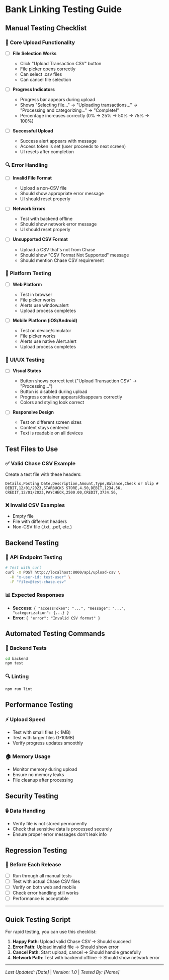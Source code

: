 # Bank Linking Testing Guide

## Manual Testing Checklist

### 🎯 **Core Upload Functionality**
- [ ] **File Selection Works**
  - Click "Upload Transaction CSV" button
  - File picker opens correctly
  - Can select .csv files
  - Can cancel file selection

- [ ] **Progress Indicators**
  - Progress bar appears during upload
  - Shows "Selecting file..." → "Uploading transactions..." → "Processing and categorizing..." → "Complete!"
  - Percentage increases correctly (0% → 25% → 50% → 75% → 100%)

- [ ] **Successful Upload**
  - Success alert appears with message
  - Access token is set (user proceeds to next screen)
  - UI resets after completion

### 🔍 **Error Handling**
- [ ] **Invalid File Format**
  - Upload a non-CSV file
  - Should show appropriate error message
  - UI should reset properly

- [ ] **Network Errors**
  - Test with backend offline
  - Should show network error message
  - UI should reset properly

- [ ] **Unsupported CSV Format**
  - Upload a CSV that's not from Chase
  - Should show "CSV Format Not Supported" message
  - Should mention Chase CSV requirement

### 📱 **Platform Testing**
- [ ] **Web Platform**
  - Test in browser
  - File picker works
  - Alerts use window.alert
  - Upload process completes

- [ ] **Mobile Platform (iOS/Android)**
  - Test on device/simulator
  - File picker works
  - Alerts use native Alert.alert
  - Upload process completes

### 🎨 **UI/UX Testing**
- [ ] **Visual States**
  - Button shows correct text ("Upload Transaction CSV" → "Processing...")
  - Button is disabled during upload
  - Progress container appears/disappears correctly
  - Colors and styling look correct

- [ ] **Responsive Design**
  - Test on different screen sizes
  - Content stays centered
  - Text is readable on all devices

## Test Files to Use

### ✅ **Valid Chase CSV Example**
Create a test file with these headers:
```csv
Details,Posting Date,Description,Amount,Type,Balance,Check or Slip #
DEBIT,12/01/2023,STARBUCKS STORE,4.50,DEBIT,1234.56,
CREDIT,12/01/2023,PAYCHECK,2500.00,CREDIT,3734.56,
```

### ❌ **Invalid CSV Examples**
- Empty file
- File with different headers
- Non-CSV file (.txt, .pdf, etc.)

## Backend Testing

### 🔌 **API Endpoint Testing**
```bash
# Test with curl
curl -X POST http://localhost:8000/api/upload-csv \
  -H "x-user-id: test-user" \
  -F "file=@test-chase.csv"
```

### 📊 **Expected Responses**
- **Success**: `{ "accessToken": "...", "message": "...", "categorization": {...} }`
- **Error**: `{ "error": "Invalid CSV format" }`

## Automated Testing Commands

### 🧪 **Backend Tests**
```bash
cd backend
npm test
```

### 🔍 **Linting**
```bash
npm run lint
```

## Performance Testing

### ⚡ **Upload Speed**
- Test with small files (< 1MB)
- Test with larger files (1-10MB)
- Verify progress updates smoothly

### 🏠 **Memory Usage**
- Monitor memory during upload
- Ensure no memory leaks
- File cleanup after processing

## Security Testing

### 🔒 **Data Handling**
- Verify file is not stored permanently
- Check that sensitive data is processed securely
- Ensure proper error messages don't leak info

## Regression Testing

### 🔄 **Before Each Release**
- [ ] Run through all manual tests
- [ ] Test with actual Chase CSV files
- [ ] Verify on both web and mobile
- [ ] Check error handling still works
- [ ] Performance is acceptable

---

## Quick Testing Script

For rapid testing, you can use this checklist:

1. **Happy Path**: Upload valid Chase CSV → Should succeed
2. **Error Path**: Upload invalid file → Should show error
3. **Cancel Path**: Start upload, cancel → Should handle gracefully
4. **Network Path**: Test with backend offline → Should show network error

---

*Last Updated: [Date]* | *Version: 1.0* | *Tested By: [Name]* 